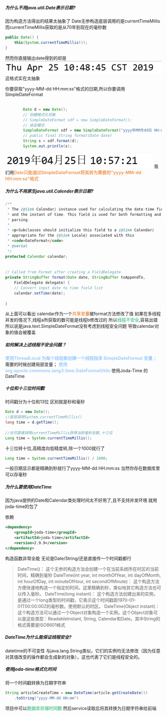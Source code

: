 ##### 为什么不用java.util.Date表示日期?
因为构造方法得出的结果太抽象了
Date无参构造底层调用的是currentTimeMillis
而currentTimeMillis获取的是从70年到现在的毫秒数
```java
public Date() {  
    this(System.currentTimeMillis());  
}
```
然而你直接输出date得到的却是
![](img/Pasted%20image%2020220907232844.png)
这格式实在太抽象

你要获取"yyyy-MM-dd HH:mm:ss"格式的日期,所以你要调用SimpleDateFormat

```java

		Date d = new Date();
		// 创建格式化对象
		// SimpleDateFormat sdf = new SimpleDateFormat();
		// 给定模式
		SimpleDateFormat sdf = new SimpleDateFormat("yyyy年MM月dd日 HH:mm:ss");
		// public final String format(Date date)
		String s = sdf.format(d); 
		System.out.println(s);

```
![](img/Pasted%20image%2020220907234054.png)
我们用<font color=#F09B59 style=" font-weight:bold;">Date只能通过SimpleDateFormat将其转为需要的"yyyy-MM-dd HH:mm:ss"格式</font>

##### 为什么不用原生java.util.Calender表示日期?
```java
/**
 * The {@link Calendar} instance used for calculating the date-time fields
 * and the instant of time. This field is used for both formatting and
 * parsing.
 *  
 * <p>Subclasses should initialize this field to a {@link Calendar}
 * appropriate for the {@link Locale} associated with this
 * <code>DateFormat</code>.
 * @serial
 */
protected Calendar calendar;


// Called from Format after creating a FieldDelegate
private StringBuffer format(Date date, StringBuffer toAppendTo,
    FieldDelegate delegate) {
    // Convert input date to time field list
    calendar.setTime(date);
	
}
```
从上面可以看出
calendar作为一个<font color=#F09B59 style=" font-weight:bold;">共享变量</font>被format方法修改了值
如果在多线程并发的情况下,线程a所获取的数可能是线程b修改过的
所以<font color=#66CC99 style=" font-weight:bold;">线程不安全</font>,容易出错
所以说是java.text.SimpleDateFormat没有考虑到线程安全问题
导致calendar对象的值会被覆盖


##### 如何解决上述线程不安全问题？
<font color=#99CCFF style=" font-weight:bold;">使用ThreadLocal 为每个线程都创建一个线程独享 SimpleDateFormat 变量；</font>
需要的时候创建局部变量；
<font color=#99CCFF style=" font-weight:bold;">使用 org.apacle.commons.lang3.time.DateFormatUtils</font>
使用Joda-Time 的DateTime



##### 十位和十三位时间戳
时间戳分为十位和13位
区别就是秒和毫秒

```java
Date d = new Date();
//底层调用System.currentTimeMillis()
long time = d.getTime();

//也可直接调用currentTimeMillis获得当前毫秒总数,十三位
Long time = System.currentTimeMillis();

```
十三位转十位,高精度向低精度转,除一个1000就行了
```java
Long time = System.currentTimeMillis() / 1000;
```
一般日期显示都是精确到秒就行了yyyy-MM-dd HH:mm:ss
当然你存在数据库里可以存毫秒


##### 为什么要使用DateTime
因为java提供的Date和Calendar类处理时间太不好用了,且不支持并发环境
就用joda-time的包了

依赖
```xml
<dependency>
	<groupId>joda-time</groupId>
	<artifactId>joda-time</artifactId>
	<version>2.9.9</version>
</dependency>
```
构造函数非常全能
无论是Date/String/还是直接传一个时间戳都行
>DateTime()：
>这个无参的构造方法会创建一个在当前系统所在时区的当前时间，精确到毫秒
DateTime(int year, int monthOfYear, int dayOfMonth, int hourOfDay, int minuteOfHour, int secondOfMinute)：
这个构造方法方便快速地构造一个指定的时间，这里精确到秒，类似地其它构造方法也可以传入毫秒。
DateTime(long instant)：
这个构造方法创建出来的实例，是通过一个long类型的时间戳，它表示这个时间戳距1970-01-01T00:00:00Z的毫秒数。使用默认的时区。
DateTime(Object instant)：
这个构造方法可以通过一个Object对象构造一个实例。这个Object对象可以是这些类型：ReadableInstant, String, Calendar和Date。其中String的格式需要是ISO8601格式

##### DateTime为什么能保证线程安全?
datetime的不可变性
与java.lang.String类似，它们的实例均无法修改（因为任意对其值改变的操作都会生成新的对象），这也代表了它们是线程安全的。


##### 使用joda-time格式化时间
将一个时间戳转换为日期字符串
```java
String articleCreateTime = new DateTime(article.getCreateDate())
    .toString("yyyy-MM-dd HH:mm")
```
项目中可以<font color=#66CC99 style=" font-weight:bold;">数据库存储时间戳</font>
然后service读取后将其转换为日期字符串给前端